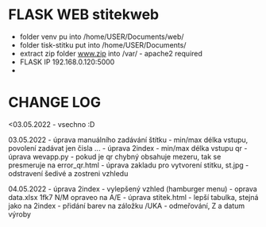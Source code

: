 # FLASK WEB stitekweb
- folder venv pu into /home/USER/Documents/web/
- folder tisk-stitku put into /home/USER/Documents/
- extract zip folder www.zip into /var/ - apache2 required
- FLASK IP 192.168.0.120:5000
- 
# CHANGE LOG
<03.05.2022 - vsechno :D

03.05.2022 - úprava manuálního zadávání štítku - min/max délka vstupu, povolení zadávat jen čisla ...
	- úprava 2index - min/max délka vstupu qr
	- úprava wevapp.py - pokud je qr chybný obsahuje mezeru, tak se presmeruje na error_qr.html
	- úprava zakladu pro vytvorení stitku, st.jpg - odstravení šedivé a zostreni vzhledu

04.05.2022 - úprava 2index - vylepšený vzhled (hamburger menu)
	- oprava data.xlsx 1fk7 N/M opraveo na A/E
	- úprava stitek.html - lepší tabulka, stejná jako na 2index
	- přidání barev na záložku /UKA - odmeřování, Z a datum výroby

